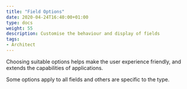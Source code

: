 ```yaml
---
title: "Field Options"
date: 2020-04-24T16:40:00+01:00
type: docs
weight: 55
description: Customise the behaviour and display of fields
tags:
- Architect
---
```

Choosing suitable options helps make the user experience friendly, and extends the capabilities of applications.

Some options apply to all fields and others are specific to the type.



